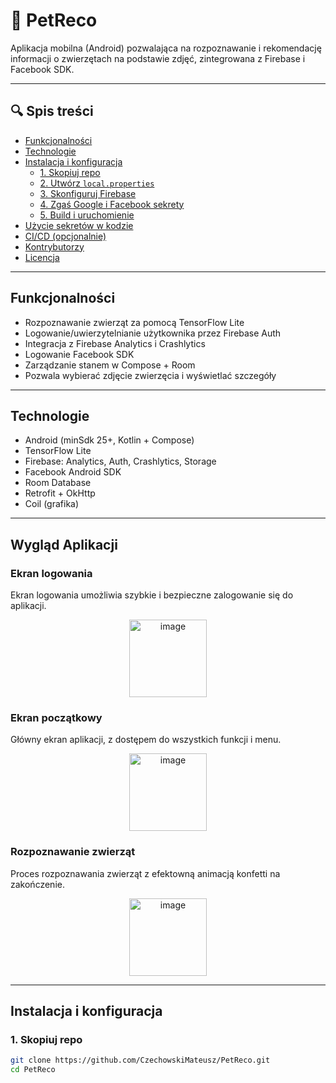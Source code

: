# 🐾 PetReco

Aplikacja mobilna (Android) pozwalająca na rozpoznawanie i rekomendację informacji o zwierzętach na podstawie zdjęć, zintegrowana z Firebase i Facebook SDK.

---

## 🔍 Spis treści

- [Funkcjonalności](#funkcjonalności)
- [Technologie](#technologie)
- [Instalacja i konfiguracja](#instalacja-i-konfiguracja)
  - [1. Skopiuj repo](#1-skopiuj-repo)
  - [2. Utwórz `local.properties`](#2-utwórz-localproperties)
  - [3. Skonfiguruj Firebase](#3-skonfiguruj-firebase)
  - [4. Zgaś Google i Facebook sekrety](#4-zgaś-google-i-facebook-sekrety)
  - [5. Build i uruchomienie](#5-build-i-uruchomienie)
- [Użycie sekretów w kodzie](#użycie-sekretów-w-kodzie)
- [CI/CD (opcjonalnie)](#cicd-opcjonalnie)
- [Kontrybutorzy](#kontrybutorzy)
- [Licencja](#licencja)

---

## Funkcjonalności

- Rozpoznawanie zwierząt za pomocą TensorFlow Lite
- Logowanie/uwierzytelnianie użytkownika przez Firebase Auth
- Integracja z Firebase Analytics i Crashlytics
- Logowanie Facebook SDK
- Zarządzanie stanem w Compose + Room
- Pozwala wybierać zdjęcie zwierzęcia i wyświetlać szczegóły

---

## Technologie

- Android (minSdk 25+, Kotlin + Compose)
- TensorFlow Lite
- Firebase: Analytics, Auth, Crashlytics, Storage
- Facebook Android SDK
- Room Database
- Retrofit + OkHttp
- Coil (grafika)

---

## Wygląd Aplikacji

### Ekran logowania
Ekran logowania umożliwia szybkie i bezpieczne zalogowanie się do aplikacji.
<div align="center">
<img width="124" alt="image" src="https://github.com/user-attachments/assets/4ecfa79a-acc8-477f-aeb9-41b93df6a385" />
</div>

### Ekran początkowy
Główny ekran aplikacji, z dostępem do wszystkich funkcji i menu.
<div align="center">
<img width="124" alt="image" src="https://github.com/user-attachments/assets/4d14e32c-8e6c-4225-8920-e927236b3bb4" />
</div>

### Rozpoznawanie zwierząt
Proces rozpoznawania zwierząt z efektowną animacją konfetti na zakończenie.
<div align="center">
<img width="124" alt="image" src="https://github.com/user-attachments/assets/46008c99-cd3c-4dd8-9701-20492ad8a4a9" />
</div>

---

## Instalacja i konfiguracja

### 1. Skopiuj repo

```bash
git clone https://github.com/CzechowskiMateusz/PetReco.git
cd PetReco
